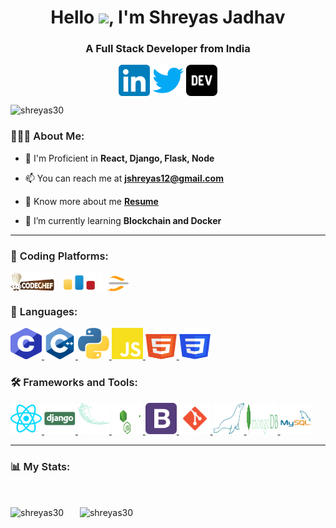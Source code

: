 <h1 align="center">
    Hello
    <img src="https://user-images.githubusercontent.com/63506466/163518998-7c05e2df-d20f-4731-ba24-8c54c287f621.gif"
        width="35" />, I'm <span style="font-weight:700; ">Shreyas Jadhav </span>
</h1>
<h3 align="center">A Full Stack Developer from India</h3>
<p align="center">
    <abbr style="text-decoration:none"  title="LinkedIn"><a href="https://linkedin.com/in/shreyas-jadhav-3008/" target="blank"><img align="center"
                src="icons/linkedin.png" alt="https://www.linkedin.com/in/shreyas-jadhav-3008/" height="50"
                width="50" /></a></abbr>
    <abbr style="text-decoration:none"  title="Twitter"><a href="https://twitter.com/shreyas88614020" target="blank"><img align="center"
                src="icons/twitter.png" alt="shreyas88614020" height="50" width="50" /></a></abbr>
    <abbr style="text-decoration:none"  title="Dev.to"><a href="https://dev.to/shreyas30" target="blank"><img align="center" src="icons/dev.png"
                alt="https://dev.to/shreyas30" height="50" width="50" /></a></abbr>
</p>

<p align="left">
    <img src="https://komarev.com/ghpvc/?username=shreyas30&label=Profile%20views&color=0e75b6&style=flat"
        alt="shreyas30" />
</p>
<h3 align="left" style="font-weight:600; "> 👨🏼‍💻 About Me:</h3>

- 💬 I'm Proficient in **React, Django, Flask, Node** 

- 📫 You can reach me at **jshreyas12@gmail.com** 

- 📄 Know more about me **[Resume](https://drive.google.com/file/d/1nAZO6RqhvKlC9ovSBYUUG133C49dtlkH/view)**

- 🌱 I’m currently learning **Blockchain and Docker** 

---
<h3 align="left" style="font-weight:600; ">🌟 Coding Platforms:</h3>
<p align="left">
     <abbr style="text-decoration:none"  title="Codeshef"><a href="https://www.codechef.com/users/shreyas30" target="blank"><img align="center" src="icons/codeshef.png"
            alt="https://www.codechef.com/users/shreyas30" height="30" width="70" /></a></abbr> &ensp;
     <abbr style="text-decoration:none"  title="Codeforces"><a href="https://codeforces.com/profile/shreyas30" target="blank"><img align="center" src="icons/codeforces.png"
            alt="https://codeforces.com/profile/shreyas30" height="30" width="50" /></a></abbr>
     <abbr style="text-decoration:none"  title="Leetcode"><a href="https://www.leetcode.com/jshreyas12/" target="blank"><img align="center" src="icons/leetcode.svg"
            alt="https://leetcode.com/jshreyas12/" height="30" width="50" /></a></abbr>
</p>

<h3 align="left" style="font-weight:600; ">📖 Languages:</h3>
<p align="left">
     <abbr style="text-decoration:none"  title="C Language"><a href="https://docs.microsoft.com/en-us/cpp/c-language/?view=msvc-170" target="_blank" rel="noreferrer">
        <img src="icons/c.svg"
            alt="clanguage" width="50" height="50" />
    </a></abbr>
     <abbr style="text-decoration:none"  title="C++"><a href="https://docs.microsoft.com/en-us/cpp/cpp/?view=msvc-170" target="_blank" rel="noreferrer">
        <img src="icons/cpp.png"
            alt="cpp" width="50" height="50" />
    </a></abbr>
     <abbr style="text-decoration:none"  title="Python"><a href="https://www.python.org/" target="_blank" rel="noreferrer">
        <img src="icons/python.png"
            alt="python" width="50" height="50" />
    </a></abbr>
     <abbr style="text-decoration:none"  title="Javascript"><a href="https://developer.mozilla.org/en-US/docs/Web/JavaScript" target="_blank" rel="noreferrer">
        <img src="icons/javascript.svg"
            alt="javascript" width="50" height="50" />
    </a></abbr>
     <abbr style="text-decoration:none"  title="HTML"><a href="https://developer.mozilla.org/en-US/docs/Web/HTML" target="_blank" rel="noreferrer">
        <img src="icons/html.svg"
            alt="html" width="50" height="50" />
    </a></abbr>
     <abbr style="text-decoration:none"  title="CSS"><a href="https://developer.mozilla.org/en-US/docs/Web/CSS" target="_blank" rel="noreferrer">
        <img src="icons/css.svg"
            alt="css" width="50" height="50" />
    </a></abbr>

</p>

<h3 align="left" style="font-weight:600; ">🛠️ Frameworks and Tools:</h3>
<p align="left">
     <abbr style="text-decoration:none"  title="Reactjs"><a href="https://reactjs.org/" target="_blank" rel="noreferrer">
        <img src="icons/react.png"
            alt="react" width="50" height="50" />
    </a></abbr>
     <abbr style="text-decoration:none"  title="Django"><a href="https://www.djangoproject.com/" target="_blank" rel="noreferrer">
        <img src="icons/django.svg" alt="django" width="50"
            height="50" />
    </a></abbr>
     <abbr style="text-decoration:none"  title="Flask"><a href="https://flask.palletsprojects.com/" target="_blank" rel="noreferrer">
        <img src="icons/flask.svg" alt="flask" width="50"
            height="50" />
    </a></abbr>
     <abbr style="text-decoration:none"  title="Node.js"><a href="https://nodejs.org" target="_blank" rel="noreferrer">
        <img src="icons/nodejs.svg"
            alt="nodejs" width="50" height="50" />
    </a></abbr>
     <abbr style="text-decoration:none"  title="Bootstrap"><a href="https://getbootstrap.com" target="_blank" rel="noreferrer">
        <img src="icons/bootstrap.png" alt="bootstrap" width="50" height="50" />
    </a></abbr>
     <abbr style="text-decoration:none"  title="Git"><a href="https://git-scm.com/" target="_blank" rel="noreferrer">
        <img src="icons/git.png" alt="git" width="50" height="50" />
    </a></abbr>
     <abbr style="text-decoration:none"  title="MariaDB"><a href="https://mariadb.org/" target="_blank" rel="noreferrer">
        <img src="icons/mariadb.svg" alt="mariadb" width="50" height="50" />
    </a></abbr>
     <abbr style="text-decoration:none"  title="MongoDB"><a href="https://www.mongodb.com/" target="_blank" rel="noreferrer">
        <img src="icons/mongodb.svg"
            alt="mongodb" width="50" height="50" />
    </a></abbr>
     <abbr style="text-decoration:none"  title="MySQL"><a href="https://www.mysql.com/" target="_blank" rel="noreferrer">
        <img src="icons/mysql.png"
            alt="mysql" width="50" height="50" />
    </a></abbr>
</p>

---

<h3 align="left" style="font-weight:600; "> 📊 My Stats:</h3>
<br>
<p align="left">
    <img align="center"
        src="https://github-readme-stats.vercel.app/api/top-langs?username=shreyas30&show_icons=true&locale=en&layout=compact"
        alt="shreyas30" height="200" />
    &ensp; &ensp;
    <img align="center" src="https://github-readme-streak-stats.herokuapp.com/?user=shreyas30&" alt="shreyas30"
        height="200" />
</p>